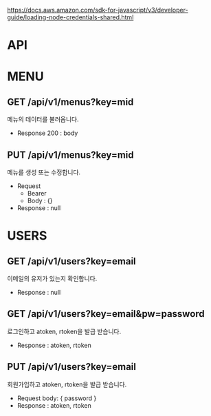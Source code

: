 https://docs.aws.amazon.com/sdk-for-javascript/v3/developer-guide/loading-node-credentials-shared.html

# API

# MENU

## GET /api/v1/menus?key=mid

메뉴의 데이터를 불러옵니다.

- Response 200 : body

## PUT /api/v1/menus?key=mid

메뉴를 생성 또는 수정합니다.

- Request
  - Bearer
  - Body : {}
- Response : null

# USERS

## GET /api/v1/users?key=email

이메일의 유저가 있는지 확인합니다.

- Response : null

## GET /api/v1/users?key=email&pw=password

로그인하고 atoken, rtoken을 발급 받습니다.

- Response : atoken, rtoken

## PUT /api/v1/users?key=email

회원가입하고 atoken, rtoken을 발급 받습니다.

- Request body: { password }
- Response : atoken, rtoken
